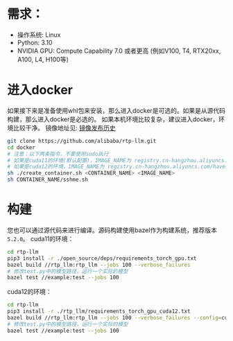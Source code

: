 
# 需求：
* 操作系统: Linux
* Python: 3.10
* NVIDIA GPU: Compute Capability 7.0 或者更高 (例如V100, T4, RTX20xx, A100, L4, H100等)

# 进入docker
如果接下来是准备使用whl包来安装，那么进入docker是可选的。如果是从源代码构建，那么进入docker是必选的。
如果本机环境比较复杂，建议进入docker，环境比较干净。
镜像地址见: [镜像发布历史](./DockerHistory.md)
```bash
git clone https://github.com/alibaba/rtp-llm.git
cd docker
# 注意：以下两条指令，不要使用sudo执行
# 如果是cuda11的环境(默认配置)，IMAGE_NAME为 registry.cn-hangzhou.aliyuncs.com/havenask/rtp_llm:cuda11
# 如果是cuda12的环境，IMAGE_NAME为 registry.cn-hangzhou.aliyuncs.com/havenask/rtp_llm:cuda12
sh ./create_container.sh <CONTAINER_NAME> <IMAGE_NAME>
sh CONTAINER_NAME/sshme.sh
```

# 构建
您也可以通过源代码来进行编译。源码构建使用bazel作为构建系统，推荐版本`5.2.0`。
cuda11的环境：
```bash
cd rtp-llm
pip3 install -r ./open_source/deps/requirements_torch_gpu.txt
bazel build //rtp_llm:rtp_llm --jobs 100 --verbose_failures
# 修改test.py中的模型路径，运行一个实际的模型
bazel test //example:test --jobs 100
```
cuda12的环境：
```bash
cd rtp-llm
pip3 install -r ./rtp_llm/requirements_torch_gpu_cuda12.txt
bazel build //rtp_llm:rtp_llm --jobs 100 --verbose_failures --config=cuda12_2
# 修改test.py中的模型路径，运行一个实际的模型
bazel test //example:test --jobs 100
```